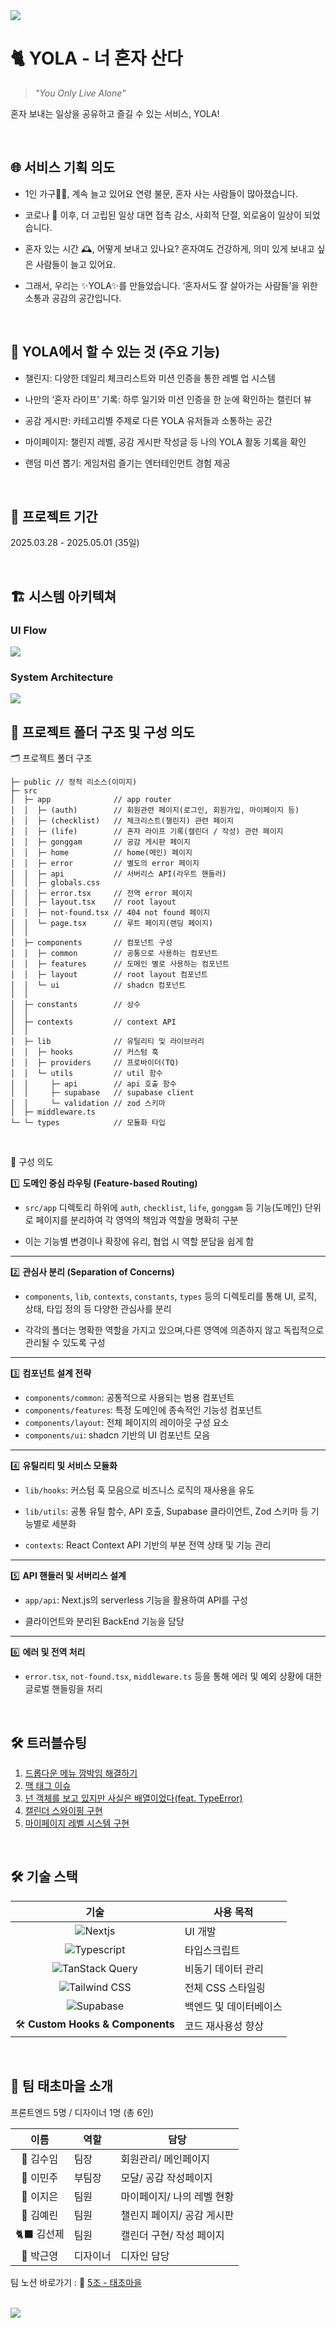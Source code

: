 <img src='public/images/brochure.svg'/>

# 🐈 YOLA - 너 혼자 산다

> _"You Only Live Alone"_

혼자 보내는 일상을 공유하고 즐길 수 있는 서비스, YOLA!

</br>

## 🌐 서비스 기획 의도

- 1인 가구🧍‍♀️, 계속 늘고 있어요
  연령 불문, 혼자 사는 사람들이 많아졌습니다.

- 코로나 🦠 이후, 더 고립된 일상
  대면 접촉 감소, 사회적 단절,
  외로움이 일상이 되었습니다.

- 혼자 있는 시간 🕰, 어떻게 보내고 있나요?
  혼자여도 건강하게, 의미 있게
  보내고 싶은 사람들이 늘고 있어요.

- 그래서, 우리는 ✨YOLA✨를 만들었습니다.
  ‘혼자서도 잘 살아가는 사람들’을 위한
  소통과 공감의 공간입니다.

</br>

## 📒 YOLA에서 할 수 있는 것 (주요 기능)

- 챌린지: 다양한 데일리 체크리스트와 미션 인증을 통한 레벨 업 시스템

- 나만의 ‘혼자 라이프’ 기록: 하루 일기와 미션 인증을 한 눈에 확인하는 캘린더 뷰

- 공감 게시판: 카테고리별 주제로 다른 YOLA 유저들과 소통하는 공간

- 마이페이지: 챌린지 레벨, 공감 게시판 작성글 등 나의 YOLA 활동 기록을 확인

- 랜덤 미션 뽑기: 게임처럼 즐기는 엔터테인먼트 경험 제공

</br>

## 📌 프로젝트 기간

2025.03.28 - 2025.05.01 (35일)

</br>

## 🏗 시스템 아키텍쳐

### UI Flow

  <img src='public/images/ui-flow.png'/>

### System Architecture

  <img src='public/images/system-architecture.png'/>

</br>

## 📂 프로젝트 폴더 구조 및 구성 의도

🗂️ 프로젝트 폴더 구조

```📦 YOLA
├─ public // 정적 리소스(이미지)
├─ src
│  ├─ app              // app router
│  │  ├─ (auth)        // 회원관련 페이지(로그인, 회원가입, 마이페이지 등)
│  │  ├─ (checklist)   // 체크리스트(챌린지) 관련 페이지
│  │  ├─ (life)        // 혼자 라이프 기록(캘린더 / 작성) 관련 페이지
│  │  ├─ gonggam       // 공감 게시판 페이지
│  │  ├─ home          // home(메인) 페이지
│  │  ├─ error         // 별도의 error 페이지
│  │  ├─ api           // 서버리스 API(라우트 핸들러)
│  │  ├─ globals.css
│  │  ├─ error.tsx     // 전역 error 페이지
│  │  ├─ layout.tsx    // root layout
│  │  ├─ not-found.tsx // 404 not found 페이지
│  │  └─ page.tsx      // 루트 페이지(랜딩 페이지)
│  │
│  ├─ components       // 컴포넌트 구성
│  │  ├─ common        // 공통으로 사용하는 컴포넌트
│  │  ├─ features      // 도메인 별로 사용하는 컴포넌트
│  │  ├─ layout        // root layout 컴포넌트
│  │  └─ ui            // shadcn 컴포넌트
│  │
│  ├─ constants        // 상수
│  │
│  ├─ contexts         // context API
│  │
│  ├─ lib              // 유틸리티 및 라이브러리
│  │  ├─ hooks         // 커스텀 훅
│  │  ├─ providers     // 프로바이더(TQ)
│  │  └─ utils         // util 함수
│  │     ├─ api        // api 호출 함수
│  │     ├─ supabase   // supabase client
│  │     └─ validation // zod 스키마
│  ├─ middleware.ts
└─ └─ types            // 모듈화 타입
```

</br>

🤔 구성 의도

1️⃣ **도메인 중심 라우팅 (Feature-based Routing)**

- `src/app` 디렉토리 하위에 `auth`, `checklist`, `life`, `gonggam` 등 기능(도메인) 단위로 페이지를 분리하여 각 영역의 책임과 역할을 명확히 구분

- 이는 기능별 변경이나 확장에 유리, 협업 시 역할 분담을 쉽게 함

---

2️⃣ **관심사 분리 (Separation of Concerns)**

- `components`, `lib`, `contexts`, `constants`, `types` 등의 디렉토리를 통해 UI, 로직, 상태, 타입 정의 등 다양한 관심사를 분리

- 각각의 폴더는 명확한 역할을 가지고 있으며,다른 영역에 의존하지 않고 독립적으로 관리될 수 있도록 구성

---

3️⃣ **컴포넌트 설계 전략**

- `components/common`: 공통적으로 사용되는 범용 컴포넌트
- `components/features`: 특정 도메인에 종속적인 기능성 컴포넌트
- `components/layout`: 전체 페이지의 레이아웃 구성 요소
- `components/ui`: shadcn 기반의 UI 컴포넌트 모음

---

4️⃣ **유틸리티 및 서비스 모듈화**

- `lib/hooks`: 커스텀 훅 모음으로 비즈니스 로직의 재사용을 유도
- `lib/utils`: 공통 유틸 함수, API 호출, Supabase 클라이언트, Zod 스키마 등 기능별로 세분화

- `contexts`: React Context API 기반의 부분 전역 상태 및 기능 관리

---

5️⃣ **API 핸들러 및 서버리스 설계**

- `app/api`: Next.js의 serverless 기능을 활용하여 API를 구성

- 클라이언트와 분리된 BackEnd 기능을 담당

---

6️⃣ **에러 및 전역 처리**

- `error.tsx`, `not-found.tsx`, `middleware.ts` 등을 통해 에러 및 예외 상황에 대한 글로벌 핸들링을 처리

</br>

## 🛠 트러블슈팅

1. [드롭다운 메뉴 깜박임 해결하기](https://teamsparta.notion.site/1e52dc3ef51481ceb0f7cd3b7efa27ff)
2. [맥 태그 이슈](https://teamsparta.notion.site/1e52dc3ef51481ae8d3ddff51b251987)
3. [넌 객체를 보고 있지만 사실은 배열이었다(feat. TypeError)](https://teamsparta.notion.site/feat-TypeError-1e52dc3ef514810db84ec0fa3b86d170)
4. [캘린더 스와이핑 구현](https://teamsparta.notion.site/1e52dc3ef51481519e5ae2b176e2c833)
5. [마이페이지 레벨 시스템 구현](https://teamsparta.notion.site/1e52dc3ef51481a7bbeafdca9235a793)

</br>

## 🛠 기술 스택

|                                                            기술                                                             | 사용 목적              |
| :-------------------------------------------------------------------------------------------------------------------------: | ---------------------- |
|           ![Nextjs](https://img.shields.io/badge/Next.js-black?style=for-the-badge&logo=next.js&logoColor=white)            | UI 개발                |
|      ![Typescript](https://img.shields.io/badge/Typescript-3178C6?style=for-the-badge&logo=Typescript&logoColor=white)      | 타입스크립트           |
| ![TanStack Query](https://img.shields.io/badge/TanStack%20Query-FF4154?style=for-the-badge&logo=reactquery&logoColor=white) | 비동기 데이터 관리     |
|    ![Tailwind CSS](https://img.shields.io/badge/tailwindcss-06B6D4?style=for-the-badge&logo=tailwindcss&logoColor=white)    | 전체 CSS 스타일링      |
|         ![Supabase](https://img.shields.io/badge/Supabase-3ECF8E?style=for-the-badge&logo=supabase&logoColor=white)         | 백엔드 및 데이터베이스 |
|                                              🛠 **Custom Hooks & Components**                                               | 코드 재사용성 향상     |

</br>

## 👥 팀 태초마을 소개

프론트엔드 5명 / 디자이너 1명 (총 6인)

|   이름    | 역할     | 담당                       |
| :-------: | -------- | -------------------------- |
| 🌝 김수임 | 팀장     | 회원관리/ 메인페이지       |
| 🐣 이민주 | 부팀장   | 모달/ 공감 작성페이지      |
| 🥨 이지은 | 팀원     | 마이페이지/ 나의 레벨 현황 |
| 🍋 김예린 | 팀원     | 챌린지 페이지/ 공감 게시판 |
| 🐈‍⬛ 김선제 | 팀원     | 캘린더 구현/ 작성 페이지   |
| 🎨 박근영 | 디자이너 | 디자인 담당                |

팀 노션 바로가기 : 💫 [5조 - 태초마을](https://www.notion.so/teamsparta/5-1c32dc3ef51480ee8845d3df14798ee3)

</br>

<img src='public/images/team-members.png'/>
